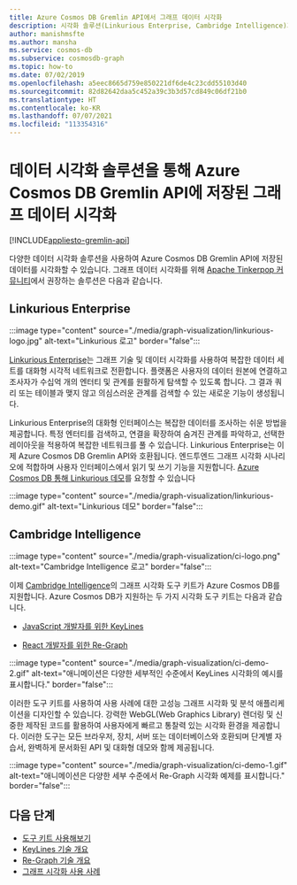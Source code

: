 ```yaml
---
title: Azure Cosmos DB Gremlin API에서 그래프 데이터 시각화
description: 시각화 솔루션(Linkurious Enterprise, Cambridge Intelligence)과 Azure Cosmos DB 그래프 데이터를 통합하는 방법에 대해 알아봅니다.
author: manishmsfte
ms.author: mansha
ms.service: cosmos-db
ms.subservice: cosmosdb-graph
ms.topic: how-to
ms.date: 07/02/2019
ms.openlocfilehash: a5eec8665d759e850221df6de4c23cdd55103d40
ms.sourcegitcommit: 82d82642daa5c452a39c3b3d57cd849c06df21b0
ms.translationtype: HT
ms.contentlocale: ko-KR
ms.lasthandoff: 07/07/2021
ms.locfileid: "113354316"
---
```

# <a name="visualize-graph-data-stored-in-azure-cosmos-db-gremlin-api-with-data-visualization-solutions"></a>데이터 시각화 솔루션을 통해 Azure Cosmos DB Gremlin API에 저장된 그래프 데이터 시각화
[!INCLUDE[appliesto-gremlin-api](includes/appliesto-gremlin-api.md)]

다양한 데이터 시각화 솔루션을 사용하여 Azure Cosmos DB Gremlin API에 저장된 데이터를 시각화할 수 있습니다. 그래프 데이터 시각화를 위해 [Apache Tinkerpop 커뮤니티](https://tinkerpop.apache.org/#poweredby)에서 권장하는 솔루션은 다음과 같습니다.

## <a name="linkurious-enterprise"></a>Linkurious Enterprise

:::image type="content" source="./media/graph-visualization/linkurious-logo.jpg" alt-text="Linkurious 로고" border="false":::

[Linkurious Enterprise](https://linkurio.us/product/)는 그래프 기술 및 데이터 시각화를 사용하여 복잡한 데이터 세트를 대화형 시각적 네트워크로 전환합니다. 플랫폼은 사용자의 데이터 원본에 연결하고 조사자가 수십억 개의 엔터티 및 관계를 원활하게 탐색할 수 있도록 합니다. 그 결과 쿼리 또는 테이블과 맺지 않고 의심스러운 관계를 검색할 수 있는 새로운 기능이 생성됩니다.

Linkurious Enterprise의 대화형 인터페이스는 복잡한 데이터를 조사하는 쉬운 방법을 제공합니다. 특정 엔터티를 검색하고, 연결을 확장하여 숨겨진 관계를 파악하고, 선택한 레이아웃을 적용하여 복잡한 네트워크를 풀 수 있습니다. Linkurious Enterprise는 이제 Azure Cosmos DB Gremlin API와 호환됩니다. 엔드투엔드 그래프 시각화 시나리오에 적합하며 사용자 인터페이스에서 읽기 및 쓰기 기능을 지원합니다. [Azure Cosmos DB 통해 Linkurious 데모](https://linkurio.us/contact/)를 요청할 수 있습니다

:::image type="content" source="./media/graph-visualization/linkurious-demo.gif" alt-text="Linkurious 데모" border="false":::

## <a name="cambridge-intelligence"></a>Cambridge Intelligence

:::image type="content" source="./media/graph-visualization/ci-logo.png" alt-text="Cambridge Intelligence 로고" border="false":::

이제 [Cambridge Intelligence](https://cambridge-intelligence.com/products/)의 그래프 시각화 도구 키트가 Azure Cosmos DB를 지원합니다. Azure Cosmos DB가 지원하는 두 가지 시각화 도구 키트는 다음과 같습니다.

- [JavaScript 개발자를 위한 KeyLines](https://cambridge-intelligence.com/keylines/)

- [React 개발자를 위한 Re-Graph](https://cambridge-intelligence.com/regraph/)

:::image type="content" source="./media/graph-visualization/ci-demo-2.gif" alt-text="애니메이션은 다양한 세부적인 수준에서 KeyLines 시각화의 예시를 표시합니다." border="false":::

이러한 도구 키트를 사용하여 사용 사례에 대한 고성능 그래프 시각화 및 분석 애플리케이션을 디자인할 수 있습니다. 강력한 WebGL(Web Graphics Library) 렌더링 및 신중한 제작된 코드를 활용하여 사용자에게 빠르고 통찰력 있는 시각화 환경을 제공합니다. 이러한 도구는 모든 브라우저, 장치, 서버 또는 데이터베이스와 호환되며 단계별 자습서, 완벽하게 문서화된 API 및 대화형 데모와 함께 제공됩니다.

:::image type="content" source="./media/graph-visualization/ci-demo-1.gif" alt-text="애니메이션은 다양한 세부 수준에서 Re-Graph 시각화 예제를 표시합니다." border="false":::


## <a name="next-steps"></a>다음 단계

- [도구 키트 사용해보기](https://cambridge-intelligence.com/try/)
- [KeyLines 기술 개요](https://cambridge-intelligence.com/keylines/technology/)
- [Re-Graph 기술 개요](https://cambridge-intelligence.com/regraph/technology/)
- [그래프 시각화 사용 사례](https://cambridge-intelligence.com/use-cases/)
